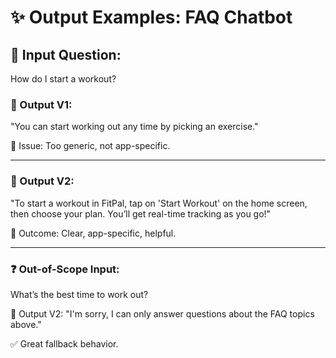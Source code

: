
# ✨ Output Examples: FAQ Chatbot

## 🔸 Input Question:
How do I start a workout?

### 🔹 Output V1:
"You can start working out any time by picking an exercise."

🔸 Issue: Too generic, not app-specific.

---

### 🔹 Output V2:
"To start a workout in FitPal, tap on 'Start Workout' on the home screen, then choose your plan. You’ll get real-time tracking as you go!"

🔸 Outcome: Clear, app-specific, helpful.

---

### ❓ Out-of-Scope Input:
What’s the best time to work out?

🔹 Output V2:
"I'm sorry, I can only answer questions about the FAQ topics above."

✅ Great fallback behavior.
